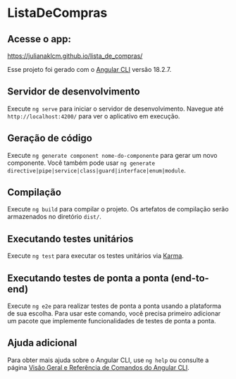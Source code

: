 # ListaDeCompras

## Acesse o app:

https://julianaklcm.github.io/lista_de_compras/


Esse projeto foi gerado com o [Angular CLI](https://github.com/angular/angular-cli) versão 18.2.7.

## Servidor de desenvolvimento

Execute `ng serve` para iniciar o servidor de desenvolvimento. Navegue até `http://localhost:4200/` para ver o aplicativo em execução.

## Geração de código
Execute `ng generate component nome-do-componente` para gerar um novo componente. Você também pode usar `ng generate directive|pipe|service|class|guard|interface|enum|module`.

## Compilação
Execute `ng build` para compilar o projeto. Os artefatos de compilação serão armazenados no diretório `dist/`.

## Executando testes unitários
Execute `ng test` para executar os testes unitários via [Karma](https://karma-runner.github.io).

## Executando testes de ponta a ponta (end-to-end)
Execute `ng e2e` para realizar testes de ponta a ponta usando a plataforma de sua escolha. Para usar este comando, você precisa primeiro adicionar um pacote que implemente funcionalidades de testes de ponta a ponta.

## Ajuda adicional
Para obter mais ajuda sobre o Angular CLI, use `ng help` ou consulte a página [Visão Geral e Referência de Comandos do Angular CLI](https://angular.dev/tools/cli).